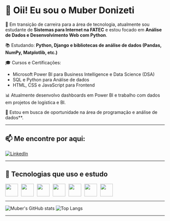# 👋 Oii! Eu sou o Muber Donizeti

🎯 Em transição de carreira para a área de tecnologia, atualmente sou estudante de **Sistemas para Internet na FATEC** e estou focado em **Análise de Dados e Desenvolvimento Web com Python**.

📚 Estudando: **Python, Django e bibliotecas de análise de dados (Pandas, NumPy, Matplotlib, etc.)**

🎓 Cursos e Certificações:
- Microsoft Power BI para Business Intelligence e Data Science (DSA)
- SQL e Python para Análise de dados
- HTML, CSS e JavaScript para Frontend

📊 Atualmente desenvolvo dashboards em Power BI e trabalho com dados em projetos de logística e BI.

🚀 Estou em busca de oportunidade na área de programação e análise de dados**.

---

## 📫 Me encontre por aqui:

[![LinkedIn](https://img.shields.io/badge/LinkedIn-blue?style=for-the-badge&logo=linkedin)](https://www.linkedin.com/in/muberdonizeti)

---

## 🧰 Tecnologias que uso e estudo
<div style="display: flex; gap: 10px;">
  <img src="https://cdn.jsdelivr.net/gh/devicons/devicon/icons/python/python-original.svg" width="40"/>
  <img src="https://cdn.jsdelivr.net/gh/devicons/devicon/icons/django/django-plain.svg" width="40"/>
  <img src="https://cdn.jsdelivr.net/gh/devicons/devicon/icons/pandas/pandas-original.svg" width="40"/>
  <img src="https://cdn.jsdelivr.net/gh/devicons/devicon/icons/numpy/numpy-original.svg" width="40"/>
  <img src="https://cdn.jsdelivr.net/gh/devicons/devicon/icons/html5/html5-original.svg" width="40"/>
  <img src="https://cdn.jsdelivr.net/gh/devicons/devicon/icons/css3/css3-original.svg" width="40"/>
  <img src="https://cdn.jsdelivr.net/gh/devicons/devicon/icons/git/git-original.svg" width="40"/>
</div>

---

![Muber's GitHub stats](https://github-readme-stats.vercel.app/api?username=muberdonizeti&show_icons=true&theme=tokyonight)
![Top Langs](https://github-readme-stats.vercel.app/api/top-langs/?username=muberdonizeti&layout=compact&theme=tokyonight)

---

